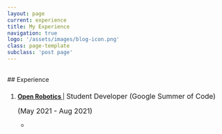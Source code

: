```yaml
---
layout: page
current: experience
title: My Experience
navigation: true
logo: '/assets/images/blog-icon.png'
class: page-template
subclass: 'post page'
---
```

<br/>
## Experience

1. <p style="margin-top: 20px">
    <a href="https://openrobotics.org/" target="_blank">
        <strong>
            Open Robotics
        </strong>
    </a>
         | 
        <font size="3">
            Student Developer (Google Summer of Code)
        </font>
    </p>
    <p>
        <font size="3">
            (May 2021 - Aug 2021)
        </font>
    </p>
    <p>
            <ul>
                <li>
                </li>
            </ul>
    </p>
